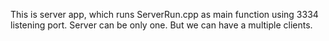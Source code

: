 This is server app, which runs ServerRun.cpp as main function using 3334 listening port.
Server can be only one. But we can have a multiple clients.